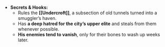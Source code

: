 - **Secrets & Hooks:**
    - Rules the **[[Undercroft]]**, a subsection of old tunnels turned into a smuggler’s haven.
    - Has **a deep hatred for the city’s upper elite** and steals from them whenever possible.
    - **His enemies tend to vanish**, only for their bones to wash up weeks later.